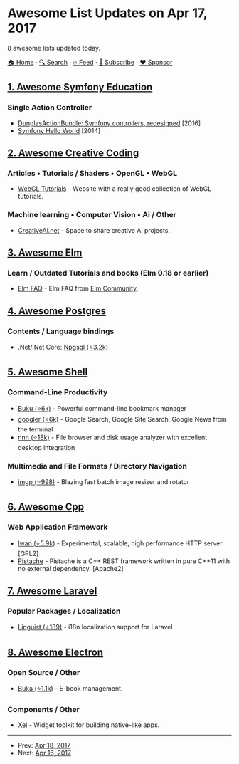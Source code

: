 # Awesome List Updates on Apr 17, 2017

8 awesome lists updated today.

[🏠 Home](/README.md) · [🔍 Search](https://www.trackawesomelist.com/search/) · [🔥 Feed](https://www.trackawesomelist.com/rss.xml) · [📮 Subscribe](https://trackawesomelist.us17.list-manage.com/subscribe?u=d2f0117aa829c83a63ec63c2f&id=36a103854c) · [❤️  Sponsor](https://github.com/sponsors/theowenyoung)



## [1. Awesome Symfony Education](/content/pehapkari/awesome-symfony-education/README.md)

### Single Action Controller

*   [DunglasActionBundle: Symfony controllers, redesigned](https://dunglas.fr/2016/01/dunglasactionbundle-symfony-controllers-redesigned/) \[2016]
*   [Symfony Hello World](https://beberlei.de/2014/04/24/symfony_hello_world.html) \[2014]

## [2. Awesome Creative Coding](/content/terkelg/awesome-creative-coding/README.md)

### Articles • Tutorials / Shaders • OpenGL • WebGL

*   [WebGL Tutorials](http://www.webgltutorials.org/) - Website with a really good collection of WebGL tutorials.

### Machine learning • Computer Vision • Ai / Other

*   [CreativeAi.net](http://www.creativeai.net/) - Space to share creative Ai projects.

## [3. Awesome Elm](/content/sporto/awesome-elm/README.md)

### Learn / Outdated Tutorials and books (Elm 0.18 or earlier)

*   [Elm FAQ](http://faq.elm-community.org/) - Elm FAQ from [Elm Community](http://elm-community.org/).

## [4. Awesome Postgres](/content/dhamaniasad/awesome-postgres/README.md)

### Contents / Language bindings

*   .Net/.Net Core: [Npgsql (⭐3.2k)](https://github.com/npgsql/npgsql)

## [5. Awesome Shell](/content/alebcay/awesome-shell/README.md)

### Command-Line Productivity

*   [Buku (⭐6k)](https://github.com/jarun/Buku) - Powerful command-line bookmark manager
*   [googler (⭐6k)](https://github.com/jarun/googler) - Google Search, Google Site Search, Google News from the terminal
*   [nnn (⭐18k)](https://github.com/jarun/nnn) - File browser and disk usage analyzer with excellent desktop integration

### Multimedia and File Formats / Directory Navigation

*   [imgp (⭐998)](https://github.com/jarun/imgp) - Blazing fast batch image resizer and rotator

## [6. Awesome Cpp](/content/fffaraz/awesome-cpp/README.md)

### Web Application Framework

*   [lwan (⭐5.9k)](https://github.com/lpereira/lwan) - Experimental, scalable, high performance HTTP server. \[GPL2]
*   [Pistache](http://pistache.io/) - Pistache is a C++ REST framework written in pure C++11 with no external dependency. \[Apache2]

## [7. Awesome Laravel](/content/chiraggude/awesome-laravel/README.md)

### Popular Packages / Localization

*   [Linguist (⭐189)](https://github.com/keevitaja/linguist) - i18n localization support for Laravel

## [8. Awesome Electron](/content/sindresorhus/awesome-electron/README.md)

### Open Source / Other

*   [Buka (⭐1.1k)](https://github.com/oguzhaninan/Buka) - E-book management.

### Components / Other

*   [Xel](https://xel-toolkit.org) - Widget toolkit for building native-like apps.

---

- Prev: [Apr 18, 2017](/content/2017/04/18/README.md)
- Next: [Apr 16, 2017](/content/2017/04/16/README.md)